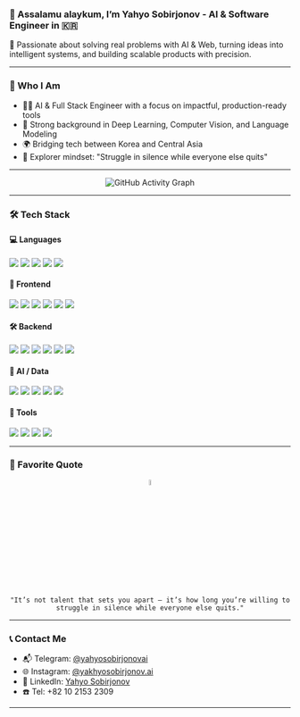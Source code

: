 ### 👋 Assalamu alaykum, I’m Yahyo Sobirjonov - AI & Software Engineer in 🇰🇷

🚀 Passionate about solving real problems with AI & Web, turning ideas into intelligent systems, and building scalable products with precision.

---

### 🧠 Who I Am

- 👨‍💻 AI & Full Stack Engineer with a focus on impactful, production-ready tools
- 🔬 Strong background in Deep Learning, Computer Vision, and Language Modeling
- 🌍 Bridging tech between Korea and Central Asia
- 🧭 Explorer mindset: "Struggle in silence while everyone else quits"

---
<p align="center">
  <img src="https://github-readme-activity-graph.vercel.app/graph?username=Yakhyobek1997&bg_color=1a1b27&color=aa82d9&line=628edb&point=64bfaf&area=true&hide_border=true" alt="GitHub Activity Graph" />
</p>

---

### 🛠 Tech Stack

#### 💻 Languages
<p>
  <img src="https://img.shields.io/badge/-Python-black?style=flat-square&logo=Python" />
  <img src="https://img.shields.io/badge/-JavaScript-black?style=flat-square&logo=javascript" />
  <img src="https://img.shields.io/badge/-TypeScript-black?style=flat-square&logo=typescript" />
  <img src="https://img.shields.io/badge/-Dart-black?style=flat-square&logo=dart" />
  <img src="https://img.shields.io/badge/-SQL-black?style=flat-square&logo=mysql" />
</p>

#### 🧩 Frontend
<p>
  <img src="https://img.shields.io/badge/-HTML5-black?style=flat-square&logo=html5" />
  <img src="https://img.shields.io/badge/-CSS3-black?style=flat-square&logo=css3" />
  <img src="https://img.shields.io/badge/-React-black?style=flat-square&logo=react" />
  <img src="https://img.shields.io/badge/-Next.js-black?style=flat-square&logo=next.js" />
  <img src="https://img.shields.io/badge/-TailwindCSS-black?style=flat-square&logo=tailwind-css" />
  <img src="https://img.shields.io/badge/-Bootstrap-black?style=flat-square&logo=bootstrap" />
</p>

#### 🛠 Backend
<p>
  <img src="https://img.shields.io/badge/-Node.js-black?style=flat-square&logo=node.js" />
  <img src="https://img.shields.io/badge/-Express-black?style=flat-square&logo=express" />
  <img src="https://img.shields.io/badge/-Firebase-black?style=flat-square&logo=firebase" />
  <img src="https://img.shields.io/badge/-MongoDB-black?style=flat-square&logo=mongodb" />
  <img src="https://img.shields.io/badge/-MySQL-black?style=flat-square&logo=mysql" />
  <img src="https://img.shields.io/badge/-GraphQL-black?style=flat-square&logo=graphql" />
</p>

#### 🧠 AI / Data
<p>
  <img src="https://img.shields.io/badge/-TensorFlow-black?style=flat-square&logo=tensorflow" />
  <img src="https://img.shields.io/badge/-PyTorch-black?style=flat-square&logo=pytorch" />
  <img src="https://img.shields.io/badge/-OpenCV-black?style=flat-square&logo=opencv" />
  <img src="https://img.shields.io/badge/-Pandas-black?style=flat-square&logo=pandas" />
  <img src="https://img.shields.io/badge/-NumPy-black?style=flat-square&logo=numpy" />
</p>

#### 🧰 Tools
<p>
  <img src="https://img.shields.io/badge/-VSCode-black?style=flat-square&logo=visual-studio-code" />
  <img src="https://img.shields.io/badge/-Linux-black?style=flat-square&logo=linux" />
  <img src="https://img.shields.io/badge/-Git-black?style=flat-square&logo=git" />
  <img src="https://img.shields.io/badge/-GitHub-black?style=flat-square&logo=github" />
</p>

---

### 💬 Favorite Quote
<p align="center">
  <img align="center" width="5%" src="https://dev-to-uploads.s3.amazonaws.com/i/6mlc1xjw8c5i762zgq0i.gif" alt="Forever Explorer"/>
</p>
<p align="center">
  <code>"It’s not talent that sets you apart — it’s how long you’re willing to struggle in silence while everyone else quits."</code>
</p>

---

### 📞 Contact Me

- 📬 Telegram: [@yahyosobirjonovai](https://t.me/yahyosobirjonovai)
- 🌐 Instagram: [@yakhyosobirjonov.ai](https://www.instagram.com/yakhyosobirjonov.ai)
- 💼 LinkedIn: [Yahyo Sobirjonov](https://www.linkedin.com/in/yakhyo-sobirjonov)
- ☎️ Tel: +82 10 2153 2309

---

